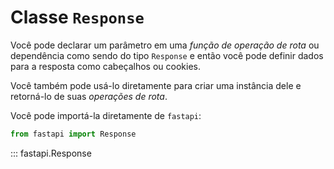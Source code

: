 # Classe `Response`

Você pode declarar um parâmetro em uma *função de operação de rota* ou dependência como sendo do tipo `Response` e então você pode definir dados para a resposta como cabeçalhos ou cookies.

Você também pode usá-lo diretamente para criar uma instância dele e retorná-lo de suas *operações de rota*.

Você pode importá-la diretamente de `fastapi`:

```python
from fastapi import Response
```

::: fastapi.Response
